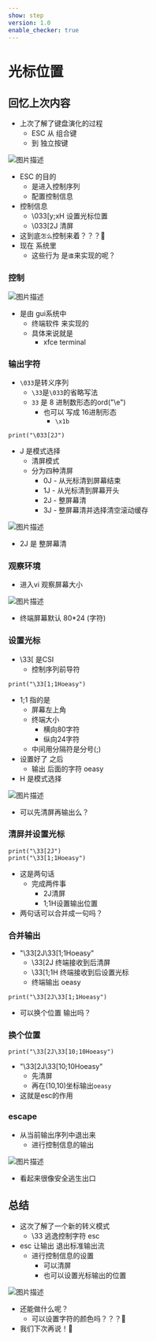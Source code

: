 ```yaml
---
show: step
version: 1.0
enable_checker: true
---
```


# 光标位置

## 回忆上次内容

- 上次了解了键盘演化的过程
	- ESC 从 组合键 
	- 到 独立按键

![图片描述](https://doc.shiyanlou.com/courses/uid1190679-20230129-1674990886949)

- ESC 的目的
	- 是进入控制序列
	- 配置控制信息
- 控制信息
	- \033[y;xH 设置光标位置
	- \033[2J 清屏
- 这到底`怎么`控制来着？？？🤔
- 现在 系统里
	- 这些行为 是`谁`来实现的呢？

### 控制

![图片描述](https://doc.shiyanlou.com/courses/uid1190679-20230130-1675085778778)

- 是由 gui系统中
	- 终端软件 来实现的
	- 具体来说就是
		- xfce terminal

### 输出字符

- `\033`是转义序列
	- `\33`是`\033`的省略写法
	- `33` 是 8 进制数形态的ord("\e")
		- 也可以 写成 16进制形态
			- `\x1b`

```python3
print("\033[2J")
```

- J 是模式选择
  - 清屏模式
  - 分为四种清屏
    - 0J - 从光标清到屏幕结束
    - 1J - 从光标清到屏幕开头
    - 2J - 整屏幕清
    - 3J - 整屏幕清并选择清空滚动缓存

![图片描述](https://doc.shiyanlou.com/courses/uid1190679-20210225-1614214080785)

- 2J 是 整屏幕清

### 观察环境

- 进入vi 观察屏幕大小

![图片描述](https://doc.shiyanlou.com/courses/uid1190679-20220903-1662192269336)

- 终端屏幕默认 80\*24 (字符)

### 设置光标

- \33[ 是CSI
	- 控制序列前导符

```python3
print("\33[1;1Hoeasy")
```

- 1;1 指的是
	- 屏幕左上角
    - 终端大小
		- 横向80字符
		- 纵向24字符
    - 中间用分隔符是分号(;)
- 设置好了 之后
	- 输出 后面的字符 oeasy
- H 是模式选择

![图片描述](https://doc.shiyanlou.com/courses/uid1190679-20210225-1614214604193)

- 可以先清屏再输出么？

### 清屏并设置光标

```python3
print("\33[2J")
print("\33[1;1Hoeasy")
```

- 这是两句话
	- 完成两件事
		- 2J清屏
		- 1;1H设置输出位置
- 两句话可以合并成一句吗？

### 合并输出


- "\33[2J\33[1;1Hoeasy"
  - \33[2J 终端接收到后清屏
  - \33[1;1H 终端接收到后设置光标
  - 终端输出 oeasy

```
print("\33[2J\33[1;1Hoeasy")
```

- 可以换个位置 输出吗？

### 换个位置

```
print("\33[2J\33[10;10Hoeasy")
```

- "\33[2J\33[10;10Hoeasy"
  - 先清屏
  - 再在(10,10)坐标输出`oeasy`
- 这就是esc的作用

### escape

- 从当前输出序列中退出来
	- 进行控制信息的输出

![图片描述](https://doc.shiyanlou.com/courses/uid1190679-20210225-1614263679174)

- 看起来很像安全逃生出口

## 总结

- 这次了解了一个新的转义模式
	- \33 逃逸控制字符 esc
- esc 让输出 退出标准输出流
	- 进行控制信息的设置
		- 可以清屏
		- 也可以设置光标输出的位置

![图片描述](https://doc.shiyanlou.com/courses/uid1190679-20230129-1674991390952)

- 还能做什么呢？
	- 可以设置字符的颜色吗？？？🤔
- 我们下次再说！👋
